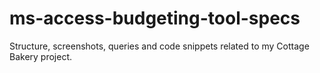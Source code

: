 # ms-access-budgeting-tool-specs
Structure, screenshots, queries and code snippets related to my Cottage Bakery project.
